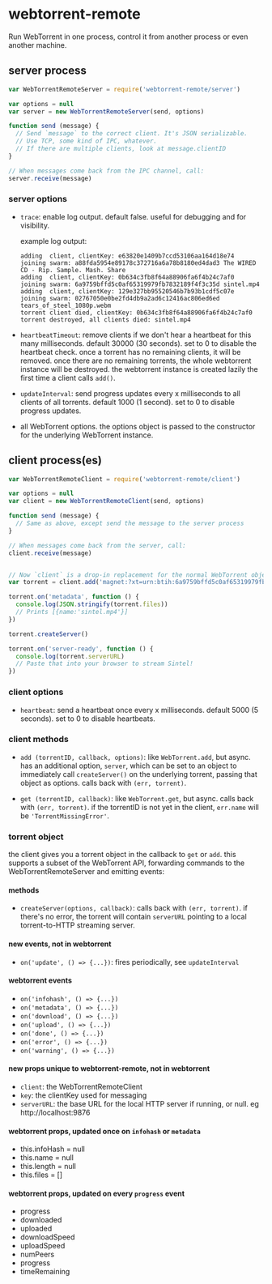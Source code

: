 # webtorrent-remote

Run WebTorrent in one process, control it from another process or even another machine.

## server process

```js
var WebTorrentRemoteServer = require('webtorrent-remote/server')

var options = null
var server = new WebTorrentRemoteServer(send, options)

function send (message) {
  // Send `message` to the correct client. It's JSON serializable.
  // Use TCP, some kind of IPC, whatever.
  // If there are multiple clients, look at message.clientID
}

// When messages come back from the IPC channel, call:
server.receive(message)
```

### server options

- `trace`: enable log output. default false. useful for debugging and for visibility.

  example log output:

  ```
  adding  client, clientKey: e63820e1409b7ccd53106aa164d18e74
  joining swarm: a88fda5954e89178c372716a6a78b8180ed4dad3 The WIRED CD - Rip. Sample. Mash. Share
  adding  client, clientKey: 0b634c3fb8f64a88906fa6f4b24c7af0
  joining swarm: 6a9759bffd5c0af65319979fb7832189f4f3c35d sintel.mp4
  adding  client, clientKey: 129e327bb95520546b7b93b1cdf5c07e
  joining swarm: 02767050e0be2fd4db9a2ad6c12416ac806ed6ed tears_of_steel_1080p.webm
  torrent client died, clientKey: 0b634c3fb8f64a88906fa6f4b24c7af0
  torrent destroyed, all clients died: sintel.mp4
  ```

- `heartbeatTimeout`: remove clients if we don't hear a heartbeat for this many milliseconds.
  default 30000 (30 seconds). set to 0 to disable the heartbeat check. once a torrent has no
  remaining clients, it will be removed. once there are no remaining torrents, the whole webtorrent
  instance will be destroyed. the webtorrent instance is created lazily the first time a client
  calls `add()`.

- `updateInterval`: send progress updates every x milliseconds to all clients of all torrents.
  default 1000 (1 second). set to 0 to disable progress updates.

- all WebTorrent options. the options object is passed to the constructor for the underlying
  WebTorrent instance.

## client process(es)

```js
var WebTorrentRemoteClient = require('webtorrent-remote/client')

var options = null
var client = new WebTorrentRemoteClient(send, options)

function send (message) {
  // Same as above, except send the message to the server process
}

// When messages come back from the server, call:
client.receive(message)


// Now `client` is a drop-in replacement for the normal WebTorrent object!
var torrent = client.add('magnet:?xt=urn:btih:6a9759bffd5c0af65319979fb7832189f4f3c35d')

torrent.on('metadata', function () {
  console.log(JSON.stringify(torrent.files))
  // Prints [{name:'sintel.mp4'}]
})

torrent.createServer()

torrent.on('server-ready', function () {
  console.log(torrent.serverURL)
  // Paste that into your browser to stream Sintel!
})

```

### client options

- `heartbeat`: send a heartbeat once every x milliseconds. default 5000 (5 seconds). set to 0 to
  disable heartbeats.

### client methods

- `add (torrentID, callback, options)`: like `WebTorrent.add`, but async. has an additional option,
  `server`, which can be set to an object to immediately call `createServer()` on the underlying
  torrent, passing that object as options. calls back with `(err, torrent)`.

- `get (torrentID, callback)`: like `WebTorrent.get`, but async.  calls back with `(err, torrent)`.
  if the torrentID is not yet in the client, `err.name` will be `'TorrentMissingError'`.


### torrent object

the client gives you a torrent object in the callback to `get` or `add`. this supports a subset of
the WebTorrent API, forwarding commands to the WebTorrentRemoteServer and emitting events:

#### methods

- `createServer(options, callback)`: calls back with `(err, torrent)`. if there's no error, the
  torrent will contain `serverURL` pointing to a local torrent-to-HTTP streaming server.

#### new events, not in webtorrent

- `on('update', () => {...})`: fires periodically, see `updateInterval`

#### webtorrent events

- `on('infohash', () => {...})`
- `on('metadata', () => {...})`
- `on('download', () => {...})`
- `on('upload', () => {...})`
- `on('done', () => {...})`
- `on('error', () => {...})`
- `on('warning', () => {...})`

#### new props unique to webtorrent-remote, not in webtorrent

- `client`: the WebTorrentRemoteClient
- `key`: the clientKey used for messaging
- `serverURL`: the base URL for the local HTTP server if running, or null. eg http://localhost:9876

#### webtorrent props, updated once on `infohash` or `metadata`

- this.infoHash = null
- this.name = null
- this.length = null
- this.files = []

#### webtorrent props, updated on every `progress` event

- progress
- downloaded
- uploaded
- downloadSpeed
- uploadSpeed
- numPeers
- progress
- timeRemaining
